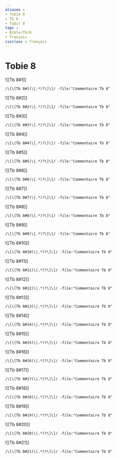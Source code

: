```yaml
---
aliases : 
- Tobie 8
- Tb 8
- Tobit 8
tags : 
- Bible/Tb/8
- français
cssclass : français
---
```


# Tobie 8

![[Tb 8#1]]

```query
/\[\[Tb 8#1(\|.*)?\]\]/ -file:"Commentaire Tb 8"
```

![[Tb 8#2]]

```query
/\[\[Tb 8#2(\|.*)?\]\]/ -file:"Commentaire Tb 8"
```

![[Tb 8#3]]

```query
/\[\[Tb 8#3(\|.*)?\]\]/ -file:"Commentaire Tb 8"
```

![[Tb 8#4]]

```query
/\[\[Tb 8#4(\|.*)?\]\]/ -file:"Commentaire Tb 8"
```

![[Tb 8#5]]

```query
/\[\[Tb 8#5(\|.*)?\]\]/ -file:"Commentaire Tb 8"
```

![[Tb 8#6]]

```query
/\[\[Tb 8#6(\|.*)?\]\]/ -file:"Commentaire Tb 8"
```

![[Tb 8#7]]

```query
/\[\[Tb 8#7(\|.*)?\]\]/ -file:"Commentaire Tb 8"
```

![[Tb 8#8]]

```query
/\[\[Tb 8#8(\|.*)?\]\]/ -file:"Commentaire Tb 8"
```

![[Tb 8#9]]

```query
/\[\[Tb 8#9(\|.*)?\]\]/ -file:"Commentaire Tb 8"
```

![[Tb 8#10]]

```query
/\[\[Tb 8#10(\|.*)?\]\]/ -file:"Commentaire Tb 8"
```

![[Tb 8#11]]

```query
/\[\[Tb 8#11(\|.*)?\]\]/ -file:"Commentaire Tb 8"
```

![[Tb 8#12]]

```query
/\[\[Tb 8#12(\|.*)?\]\]/ -file:"Commentaire Tb 8"
```

![[Tb 8#13]]

```query
/\[\[Tb 8#13(\|.*)?\]\]/ -file:"Commentaire Tb 8"
```

![[Tb 8#14]]

```query
/\[\[Tb 8#14(\|.*)?\]\]/ -file:"Commentaire Tb 8"
```

![[Tb 8#15]]

```query
/\[\[Tb 8#15(\|.*)?\]\]/ -file:"Commentaire Tb 8"
```

![[Tb 8#16]]

```query
/\[\[Tb 8#16(\|.*)?\]\]/ -file:"Commentaire Tb 8"
```

![[Tb 8#17]]

```query
/\[\[Tb 8#17(\|.*)?\]\]/ -file:"Commentaire Tb 8"
```

![[Tb 8#18]]

```query
/\[\[Tb 8#18(\|.*)?\]\]/ -file:"Commentaire Tb 8"
```

![[Tb 8#19]]

```query
/\[\[Tb 8#19(\|.*)?\]\]/ -file:"Commentaire Tb 8"
```

![[Tb 8#20]]

```query
/\[\[Tb 8#20(\|.*)?\]\]/ -file:"Commentaire Tb 8"
```

![[Tb 8#21]]

```query
/\[\[Tb 8#21(\|.*)?\]\]/ -file:"Commentaire Tb 8"
```


